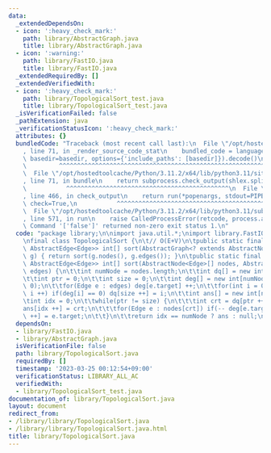 ```yaml
---
data:
  _extendedDependsOn:
  - icon: ':heavy_check_mark:'
    path: library/AbstractGraph.java
    title: library/AbstractGraph.java
  - icon: ':warning:'
    path: library/FastIO.java
    title: library/FastIO.java
  _extendedRequiredBy: []
  _extendedVerifiedWith:
  - icon: ':heavy_check_mark:'
    path: library/TopologicalSort_test.java
    title: library/TopologicalSort_test.java
  _isVerificationFailed: false
  _pathExtension: java
  _verificationStatusIcon: ':heavy_check_mark:'
  attributes: {}
  bundledCode: "Traceback (most recent call last):\n  File \"/opt/hostedtoolcache/Python/3.11.2/x64/lib/python3.11/site-packages/onlinejudge_verify/documentation/build.py\"\
    , line 71, in _render_source_code_stat\n    bundled_code = language.bundle(stat.path,\
    \ basedir=basedir, options={'include_paths': [basedir]}).decode()\n          \
    \         ^^^^^^^^^^^^^^^^^^^^^^^^^^^^^^^^^^^^^^^^^^^^^^^^^^^^^^^^^^^^^^^^^^^^^^^^^^^^^^^^^\n\
    \  File \"/opt/hostedtoolcache/Python/3.11.2/x64/lib/python3.11/site-packages/onlinejudge_verify/languages/user_defined.py\"\
    , line 71, in bundle\n    return subprocess.check_output(shlex.split(command))\n\
    \           ^^^^^^^^^^^^^^^^^^^^^^^^^^^^^^^^^^^^^^^^^^^^^\n  File \"/opt/hostedtoolcache/Python/3.11.2/x64/lib/python3.11/subprocess.py\"\
    , line 466, in check_output\n    return run(*popenargs, stdout=PIPE, timeout=timeout,\
    \ check=True,\n           ^^^^^^^^^^^^^^^^^^^^^^^^^^^^^^^^^^^^^^^^^^^^^^^^^^^^^^^^^\n\
    \  File \"/opt/hostedtoolcache/Python/3.11.2/x64/lib/python3.11/subprocess.py\"\
    , line 571, in run\n    raise CalledProcessError(retcode, process.args,\nsubprocess.CalledProcessError:\
    \ Command '['false']' returned non-zero exit status 1.\n"
  code: "package library;\n\nimport java.util.*;\nimport library.FastIO;\nimport library.AbstractGraph;\n\
    \nfinal class TopologicalSort {\n\t// O(E+V)\n\tpublic static final <Edge extends\
    \ AbstractEdge<Edge>> int[] sort(AbstractGraph<? extends AbstractNode<Edge>, Edge>\
    \ g) { return sort(g.nodes(), g.edges()); }\n\tpublic static final <Edge extends\
    \ AbstractEdge<Edge>> int[] sort(AbstractNode<Edge>[] nodes, AbstractNode<Edge>\
    \ edges) {\n\t\tint numNode = nodes.length;\n\t\tint dq[] = new int[numNode];\n\
    \t\tint ptr = 0;\n\t\tint size = 0;\n\t\tint deg[] = new int[numNode];\n\t\tArrays.fill(deg,\
    \ 0);\n\t\tfor(Edge e : edges) deg[e.target] ++;\n\t\tfor(int i = 0; i < numNode;\
    \ i ++) if(deg[i] == 0) dq[size ++] = i;\n\t\tint ans[] = new int[numNode];\n\t\
    \tint idx = 0;\n\t\twhile(ptr != size) {\n\t\t\tint crt = dq[ptr ++];\n\t\t\t\
    ans[idx ++] = crt;\n\t\t\tfor(Edge e : nodes[crt]) if(-- deg[e.target] == 0) dq[size\
    \ ++] = e.target;\n\t\t}\n\t\treturn idx == numNode ? ans : null;\n\t}\n}"
  dependsOn:
  - library/FastIO.java
  - library/AbstractGraph.java
  isVerificationFile: false
  path: library/TopologicalSort.java
  requiredBy: []
  timestamp: '2023-03-25 00:12:54+09:00'
  verificationStatus: LIBRARY_ALL_AC
  verifiedWith:
  - library/TopologicalSort_test.java
documentation_of: library/TopologicalSort.java
layout: document
redirect_from:
- /library/library/TopologicalSort.java
- /library/library/TopologicalSort.java.html
title: library/TopologicalSort.java
---
```

